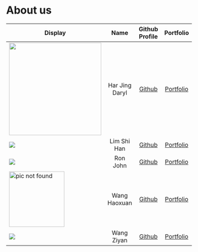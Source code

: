 # About us

| Display                                                                                                       |      Name      |            Github Profile             |           Portfolio           |
|---------------------------------------------------------------------------------------------------------------|:--------------:|:-------------------------------------:|:-----------------------------:|
| <img width="250" src="https://media.giphy.com/media/Ze1Gn2V62X0Q1IH1vS/giphy.gif">                            | Har Jing Daryl | [Github](https://github.com/darylhjd) | [Portfolio](team/darylhjd.md) |
| ![](https://via.placeholder.com/100.png?text=Photo)                                                           |  Lim Shi Han   |     [Github](https://github.com/Lim-Shi-Han)     | [Portfolio](team/lim-shi-han.md)  |
| ![](https://via.placeholder.com/100.png?text=Photo)                                                           |    Ron John    |     [Github](https://github.com/)     | [Portfolio](team/johndoe.md)  |
| <img src="https://data.whicdn.com/images/341961888/original.jpg" alt="pic not found" width="150"/>                                                           |  Wang Haoxuan  |  [Github](https://github.com/BotBw)   | [Portfolio](team/botbw.md)  |
| ![](https://hk.portal-pokemon.com/play/resources/pokedex/img/pm/e724713a13271ef531f5410da782e24f729cb6d6.png) |   Wang Ziyan   | [Github](https://github.com/wang1351) | [Portfolio](team/johndoe.md)  |
